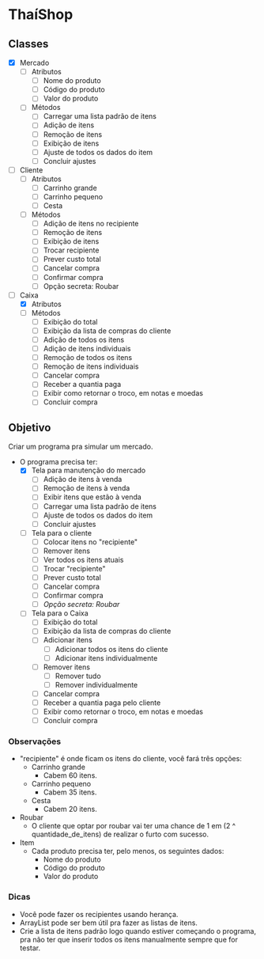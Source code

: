 # ThaíShop

## Classes

- [X] Mercado
  - [ ] Atributos
    - [ ] Nome do produto
    - [ ] Código do produto
    - [ ] Valor do produto
  - [ ] Métodos
    - [ ] Carregar uma lista padrão de itens
    - [ ] Adição de itens
    - [ ] Remoção de itens
    - [ ] Exibição de itens
    - [ ] Ajuste de todos os dados do item
    - [ ] Concluir ajustes
- [ ] Cliente
  - [ ] Atributos
    - [ ] Carrinho grande
    - [ ] Carrinho pequeno
    - [ ] Cesta
  - [ ] Métodos
    - [ ] Adição de itens no recipiente
    - [ ] Remoção de itens
    - [ ] Exibição de itens
    - [ ] Trocar recipiente
    - [ ] Prever custo total
    - [ ] Cancelar compra
    - [ ] Confirmar compra
    - [ ] Opção secreta: Roubar
- [ ] Caixa
  - [x] Atributos
  - [ ] Métodos
    - [ ] Exibição do total
    - [ ] Exibição da lista de compras do cliente
    - [ ] Adição de todos os itens
    - [ ] Adição de itens individuais
    - [ ] Remoção de todos os itens
    - [ ] Remoção de itens individuais
    - [ ] Cancelar compra
    - [ ] Receber a quantia paga
    - [ ] Exibir como retornar o troco, em notas e moedas
    - [ ] Concluir compra

## Objetivo

Criar um programa pra simular um mercado.

- O programa precisa ter:
  - [X] Tela para manutenção do mercado
    - [ ] Adição de itens à venda
    - [ ] Remoção de itens à venda
    - [ ] Exibir itens que estão à venda
    - [ ] Carregar uma lista padrão de itens
    - [ ] Ajuste de todos os dados do item
    - [ ] Concluir ajustes
  - [ ] Tela para o cliente
    - [ ] Colocar itens no "recipiente"
    - [ ] Remover itens
    - [ ] Ver todos os itens atuais
    - [ ] Trocar "recipiente"
    - [ ] Prever custo total
    - [ ] Cancelar compra
    - [ ] Confirmar compra
    - [ ] *Opção secreta: Roubar*
  - [ ] Tela para o Caixa
    - [ ] Exibição do total
    - [ ] Exibição da lista de compras do cliente
    - [ ] Adicionar itens
      - [ ] Adicionar todos os itens do cliente
      - [ ] Adicionar itens individualmente
    - [ ] Remover itens
      - [ ] Remover tudo
      - [ ] Remover individualmente
    - [ ] Cancelar compra
    - [ ] Receber a quantia paga pelo cliente
    - [ ] Exibir como retornar o troco, em notas e moedas
    - [ ] Concluir compra

### Observações

- "recipiente" é onde ficam os itens do cliente, você fará três opções:
  - Carrinho grande
    - Cabem 60 itens.
  - Carrinho pequeno
    - Cabem 35 itens.
  - Cesta
    - Cabem 20 itens.
- Roubar
  - O cliente que optar por roubar vai ter uma chance de 1 em (2 ^ quantidade_de_itens) de realizar o furto com sucesso.
- Item
  - Cada produto precisa ter, pelo menos, os seguintes dados:
    - Nome do produto
    - Código do produto
    - Valor do produto

### Dicas

- Você pode fazer os recipientes usando herança.
- ArrayList pode ser bem útil pra fazer as listas de itens.
- Crie a lista de itens padrão logo quando estiver começando o programa, pra não ter que inserir todos os itens manualmente sempre que for testar.